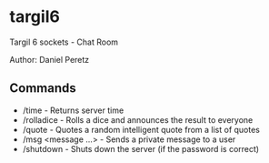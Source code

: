 # targil6
Targil 6 sockets - Chat Room

Author: Daniel Peretz

## Commands
* /time - Returns server time
* /rolladice - Rolls a dice and announces the result to everyone
* /quote - Quotes a random intelligent quote from a list of quotes
* /msg <username> <message ...> - Sends a private message to a user
* /shutdown <password> - Shuts down the server (if the password is correct)
